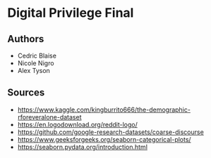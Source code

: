 # Digital Privilege Final

## Authors
* Cedric Blaise
* Nicole Nigro
* Alex Tyson

## Sources
* https://www.kaggle.com/kingburrito666/the-demographic-rforeveralone-dataset
* https://en.logodownload.org/reddit-logo/
* https://github.com/google-research-datasets/coarse-discourse
* https://www.geeksforgeeks.org/seaborn-categorical-plots/
* https://seaborn.pydata.org/introduction.html